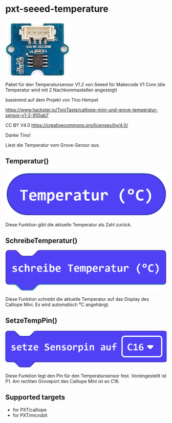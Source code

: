 # pxt-seeed-temperature

![](https://github.com/MKleinSB/pxt-Seeed-Temperatursensor/blob/master/Sensor.png)

 Paket für den Temperatursensor V1.2 von Seeed für Makecode V1 Core (die Temperatur wird mit 2 Nachkommastellen angezeigt)
 
 basierend auf dem Projekt von Tino Hempel
 
 https://www.hackster.io/ToniTaste/calliope-mini-und-grove-temperatur-sensor-v1-2-955ab7
 
 CC BY V4.0 https://creativecommons.org/licenses/by/4.0/

 Danke Tino!

 Liest die Temperatur vom Grove-Sensor aus.
 
## Temperatur()
![](https://github.com/MKleinSB/pxt-seeed-temperature/blob/master/temperatur.png)

Diese Funktion gibt die aktuelle Temperatur als Zahl zurück.

## SchreibeTemperatur()
![](https://github.com/MKleinSB/pxt-seeed-temperature/blob/master/schreibetemperatur.png)

Diese Funktion schreibt die aktuelle Temperatur auf das Display des Calliope Mini. Es wird automatisch ⁰C angehängt.

## SetzeTempPin()
![](https://github.com/MKleinSB/pxt-seeed-temperature/blob/master/SetzeTempPin.png)

Diese Funktion legt den Pin für den Temperatursensor fest. Voreingestellt ist P1. Am rechten Groveport des Calliope Mini ist es C16.

## Supported targets

* for PXT/calliope
* for PXT/microbit
